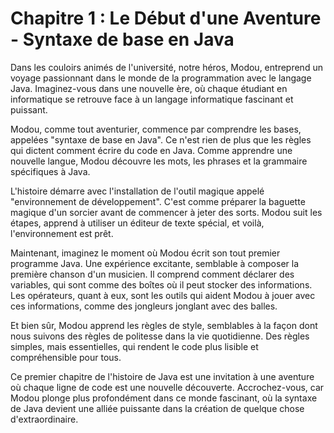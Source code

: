 # Chapitre 1 : Le Début d'une Aventure - Syntaxe de base en Java

Dans les couloirs animés de l'université, notre héros, Modou, entreprend un voyage passionnant dans le monde de la programmation avec le langage Java. Imaginez-vous dans une nouvelle ère, où chaque étudiant en informatique se retrouve face à un langage informatique fascinant et puissant.

Modou, comme tout aventurier, commence par comprendre les bases, appelées "syntaxe de base en Java". Ce n'est rien de plus que les règles qui dictent comment écrire du code en Java. Comme apprendre une nouvelle langue, Modou découvre les mots, les phrases et la grammaire spécifiques à Java.

L'histoire démarre avec l'installation de l'outil magique appelé "environnement de développement". C'est comme préparer la baguette magique d'un sorcier avant de commencer à jeter des sorts. Modou suit les étapes, apprend à utiliser un éditeur de texte spécial, et voilà, l'environnement est prêt.

Maintenant, imaginez le moment où Modou écrit son tout premier programme Java. Une expérience excitante, semblable à composer la première chanson d'un musicien. Il comprend comment déclarer des variables, qui sont comme des boîtes où il peut stocker des informations. Les opérateurs, quant à eux, sont les outils qui aident Modou à jouer avec ces informations, comme des jongleurs jonglant avec des balles.

Et bien sûr, Modou apprend les règles de style, semblables à la façon dont nous suivons des règles de politesse dans la vie quotidienne. Des règles simples, mais essentielles, qui rendent le code plus lisible et compréhensible pour tous.

Ce premier chapitre de l'histoire de Java est une invitation à une aventure où chaque ligne de code est une nouvelle découverte. Accrochez-vous, car Modou plonge plus profondément dans ce monde fascinant, où la syntaxe de Java devient une alliée puissante dans la création de quelque chose d'extraordinaire.
